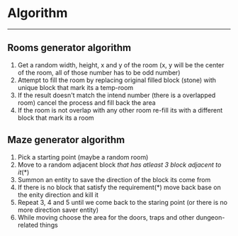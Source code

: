 # Algorithm
___
## Rooms generator algorithm
1. Get a random width, height, x and y of the room (x, y will be the center of the room, all of those number has to be odd number)
2. Attempt to fill the room by replacing original filled block (stone) with unique block that mark its a temp-room
3. If the result doesn't match the intend number (there is a overlapped room) cancel the process and fill back the area
4. If the room is not overlap with any other room re-fill its with a different block that mark its a room
## Maze generator algorithm
1. Pick a starting point (maybe a random room)
2. Move to a random adjacent block _that has atleast 3 block adjacent to it_(*)
3. Summon an entity to save the direction of the block its come from
4. If there is no block that satisfy the requirement(*) move back base on the enity direction and kill it
5. Repeat 3, 4 and 5 until we come back to the staring point (or there is no more direction saver entity)
6. While moving choose the area for the doors, traps and other dungeon-related things

